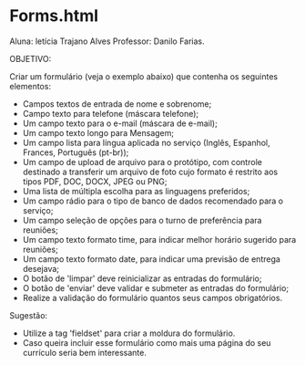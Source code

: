 # Forms.html
Aluna: letícia Trajano Alves
Professor: Danilo Farias.

OBJETIVO: 

Criar um formulário (veja o exemplo abaixo) que contenha os seguintes elementos:

* Campos textos de entrada de nome e sobrenome;
* Campo texto para telefone (máscara telefone);
* Um campo texto para o e-mail (máscara de e-mail);
* Um campo texto longo para Mensagem;
* Um campo lista para língua aplicada no serviço (Inglês, Espanhol, Frances, Português (pt-br));
* Um campo de upload de arquivo para o protótipo, com controle destinado a transferir um arquivo de foto cujo formato é restrito aos tipos PDF, DOC, DOCX, JPEG ou PNG;
* Uma lista de múltipla escolha para as linguagens preferidos;
* Um campo rádio para o tipo de banco de dados recomendado para o serviço;
* Um campo seleção de opções para o turno de preferência para reuniões;
* Um campo texto formato time, para indicar melhor horário sugerido para reuniões;
* Um campo texto formato date, para indicar uma previsão de entrega desejava;
* O botão de 'limpar' deve reinicializar as entradas do formulário;
* O botão de 'enviar' deve validar e submeter as entradas do formulário;
* Realize a validação do formulário quantos seus campos obrigatórios.

Sugestão: 
* Utilize a tag 'fieldset' para criar a moldura do formulário.
* Caso queira incluir esse formulário como mais uma página do seu currículo seria bem interessante. 
